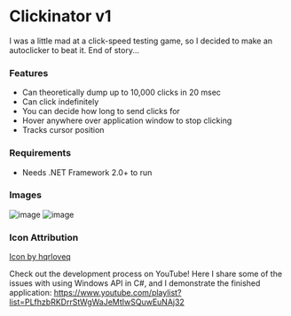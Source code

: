 # Clickinator v1
I was a little mad at a click-speed testing game, so I decided to make an autoclicker to beat it.
End of story...

### Features
- Can theoretically dump up to 10,000 clicks in 20 msec
- Can click indefinitely
- You can decide how long to send clicks for
- Hover anywhere over application window to stop clicking
- Tracks cursor position

### Requirements
- Needs .NET Framework 2.0+ to run

### Images
![image](https://github.com/user-attachments/assets/4e0a007b-a18a-4bba-a38e-ec8782d14bab)
![image](https://github.com/user-attachments/assets/0325026c-2b2c-4030-be51-61883596db15)

### Icon Attribution
<a href="https://www.freepik.com/icon/arrow_14027070#fromView=keyword&page=1&position=6&uuid=4458ccef-9ce3-4760-b5a7-eaed8e14e7a8">Icon by hqrloveq</a>

Check out the development process on YouTube!
Here I share some of the issues with using Windows API in C#, and I demonstrate the finished application: https://www.youtube.com/playlist?list=PLfhzbRKDrrStWgWaJeMtIwSQuwEuNAj32
